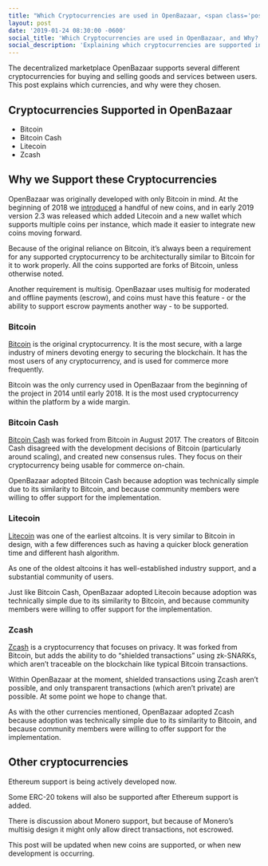 ```yaml
---
title: "Which Cryptocurrencies are used in OpenBazaar, <span class='post-title-extra'>and Why?</span>"
layout: post
date: '2019-01-24 08:30:00 -0600'
social_title: 'Which Cryptocurrencies are used in OpenBazaar, and Why?'
social_description: 'Explaining which cryptocurrencies are supported in OpenBazaar, and why'
---
```


The decentralized marketplace OpenBazaar supports several different cryptocurrencies for buying and selling goods and services between users. This post explains which currencies, and why were they chosen.

## Cryptocurrencies Supported in OpenBazaar
* Bitcoin
* Bitcoin Cash
* Litecoin
* Zcash

## Why we Support these Cryptocurrencies

OpenBazaar was originally developed with only Bitcoin in mind. At the beginning of 2018 we [introduced](https://youtu.be/H4yW20txnB0) a handful of new coins, and in early 2019 version 2.3 was released which added Litecoin and a new wallet which supports multiple coins per instance, which made it easier to integrate new coins moving forward.

Because of the original reliance on Bitcoin, it’s always been a requirement for any supported cryptocurrency to be architecturally similar to Bitcoin for it to work properly. All the coins supported are forks of Bitcoin, unless otherwise noted.

Another requirement is multisig. OpenBazaar uses multisig for moderated and offline payments (escrow), and coins must have this feature - or the ability to support escrow payments another way - to be supported.

### Bitcoin
[Bitcoin](https://bitcoin.org/en/) is the original cryptocurrency. It is the most secure, with a large industry of miners devoting energy to securing the blockchain. It has the most users of any cryptocurrency, and is used for commerce more frequently.

Bitcoin was the only currency used in OpenBazaar from the beginning of the project in 2014 until early 2018. It is the most used cryptocurrency within the platform by a wide margin.

### Bitcoin Cash
[Bitcoin Cash](https://www.bitcoincash.org/) was forked from Bitcoin in August 2017. The creators of Bitcoin Cash disagreed with the development decisions of Bitcoin (particularly around scaling), and created new consensus rules. They focus on their cryptocurrency being usable for commerce on-chain.

OpenBazaar adopted Bitcoin Cash because adoption was technically simple due to its similarity to Bitcoin, and because community members were willing to offer support for the implementation.

### Litecoin
[Litecoin](https://litecoin.org/) was one of the earliest altcoins. It is very similar to Bitcoin in design, with a few differences such as having a quicker block generation time and different hash algorithm.

As one of the oldest altcoins it has well-established industry support, and a substantial community of users.

Just like Bitcoin Cash, OpenBazaar adopted Litecoin because adoption was technically simple due to its similarity to Bitcoin, and because community members were willing to offer support for the implementation.

### Zcash

[Zcash](https://z.cash/) is a cryptocurrency that focuses on privacy. It was forked from Bitcoin, but adds the ability to do “shielded transactions” using zk-SNARKs, which aren’t traceable on the blockchain like typical Bitcoin transactions.

Within OpenBazaar at the moment, shielded transactions using Zcash aren’t possible, and only transparent transactions (which aren’t private) are possible. At some point we hope to change that.

As with the other currencies mentioned,  OpenBazaar adopted Zcash because adoption was technically simple due to its similarity to Bitcoin, and because community members were willing to offer support for the implementation.

## Other cryptocurrencies
Ethereum support is being actively developed now.

Some ERC-20 tokens will also be supported after Ethereum support is added.

There is discussion about Monero support, but because of Monero’s multisig design it might only allow direct transactions, not escrowed.

This post will be updated when new coins are supported, or when new development is occurring.

